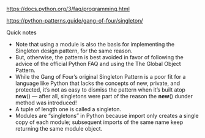 https://docs.python.org/3/faq/programming.html

https://python-patterns.guide/gang-of-four/singleton/

Quick notes
* Note that using a module is also the basis for implementing the Singleton design pattern, for the same reason. 
* But, otherwise, the pattern is best avoided in favor of following the advice of the official Python FAQ and using the The Global Object Pattern.
* While the Gang of Four’s original Singleton Pattern is a poor fit for a language like Python that lacks the concepts of new, private, and protected, it’s not as easy to dismiss the pattern when it’s built atop __new__() — after all, singletons were part of the reason the __new__() dunder method was introduced!
* A tuple of length one is called a singleton. 
* Modules are “singletons” in Python because import only creates a single copy of each module; subsequent imports of the same name keep returning the same module object. 
  


